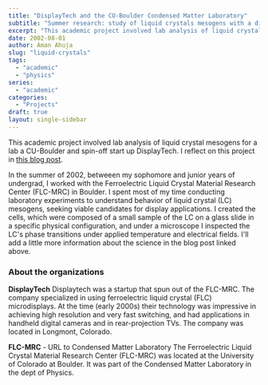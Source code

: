 ```yaml
---
title: "DisplayTech and the CU-Boulder Condensed Matter Laboratory"
subtitle: "Summer research: study of liquid crystals mesogens with a display technology spin-off."
excerpt: "This academic project involved lab analysis of liquid crystal mesogens for a lab a CU-Boulder and spin-off start up DisplayTech."
date: 2002-08-01
author: Aman Ahuja
slug: "liquid-crystals"
tags:
  - "academic"
  - "physics"
series:
  - "academic"
categories: 
  - "Projects"
draft: true
layout: single-sidebar
---
```


This academic project involved lab analysis of liquid crystal mesogens for a lab a CU-Boulder and spin-off start up DisplayTech. I reflect on this project in [this blog post](/posts/liquid-crystals). 

In the summer of 2002, betweeen my sophomore and junior years of undergrad, I worked with the Ferroelectric Liquid Crystal Material Research Center (FLC-MRC) in Boulder. I spent most of my time conducting laboratory experiments to understand behavior of liquid crystal (LC) mesogens, seeking viable candidates for display applications. I created the cells, which were composed of a small sample of the LC on a glass slide in a specific physical configuration, and under a microscope I inspected the LC's phase transitions under applied temperature and electrical fields. I'll add a little more information about the science in the blog post linked above.

### About the organizations

**DisplayTech**
Displaytech was a startup that spun out of the FLC-MRC. The company specialized in using ferroelectric liquid crystal (FLC) microdisplays. At the time (early 2000s) their technology was impressive in achieving high resolution and very fast switching, and had applications in handheld digital cameras and in rear-projection TVs. The company was located in Longmont, Colorado. 

**FLC-MRC** - URL to Condensed Matter Laboratory
The Ferroelectric Liquid Crystal Material Research Center (FLC-MRC) was located at the University of Colorado at Boulder. It was part of the Condensed Matter Laboratory in the dept of Physics.

